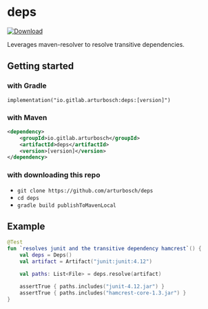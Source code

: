 # deps

[ ![Download](https://api.bintray.com/packages/arturbosch/generic/deps/images/download.svg) ](https://bintray.com/arturbosch/generic/deps/_latestVersion)
 
Leverages maven-resolver to resolve transitive dependencies. 

## Getting started

### with Gradle

`implementation("io.gitlab.arturbosch:deps:[version]")`

### with Maven

```xml
<dependency>
    <groupId>io.gitlab.arturbosch</groupId>
    <artifactId>deps</artifactId>
    <version>[version]</version>
</dependency>
```

### with downloading this repo

- `git clone https://github.com/arturbosch/deps`
- `cd deps`
- `gradle build publishToMavenLocal`

## Example

```kotlin
@Test
fun `resolves junit and the transitive dependency hamcrest`() {
    val deps = Deps()
    val artifact = Artifact("junit:junit:4.12")

    val paths: List<File> = deps.resolve(artifact)

    assertTrue { paths.includes("junit-4.12.jar") }
    assertTrue { paths.includes("hamcrest-core-1.3.jar") }
}
```
